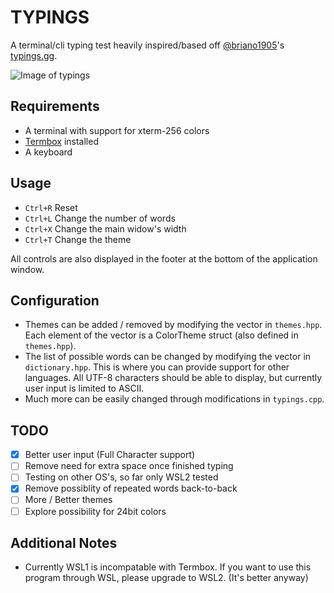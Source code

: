 # TYPINGS

A terminal/cli typing test heavily inspired/based off [@briano1905](https://github.com/briano1905)'s [typings.gg](https://typings.gg).

![Image of typings](https://i.imgur.com/umobort.png)

## Requirements
- A terminal with support for xterm-256 colors
- [Termbox](https://github.com/nsf/termbox) installed
- A keyboard

## Usage

- `Ctrl+R` Reset
- `Ctrl+L` Change the number of words
- `Ctrl+X` Change the main widow's width
- `Ctrl+T` Change the theme

All controls are also displayed in the footer at the bottom of the application window.

## Configuration

- Themes can be added / removed by modifying the vector in `themes.hpp`. Each element of the vector is a ColorTheme struct (also defined in `themes.hpp`).
- The list of possible words can be changed by modifying the vector in `dictionary.hpp`. This is where you can provide support for other languages. All UTF-8 characters should be able to display, but currently user input is limited to ASCII.
- Much more can be easily changed through modifications in `typings.cpp`.

## TODO
- [x] Better user input (Full Character support)
- [ ] Remove need for extra space once finished typing
- [ ] Testing on other OS's, so far only WSL2 tested
- [x] Remove possiblity of repeated words back-to-back
- [ ] More / Better themes
- [ ] Explore possibility for 24bit colors

## Additional Notes
- Currently WSL1 is incompatable with Termbox. If you want to use this program through WSL, please upgrade to WSL2. (It's better anyway)